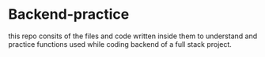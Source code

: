 # Backend-practice
this repo consits of the files and code written inside them to understand and practice functions used while coding backend of a full stack project.
